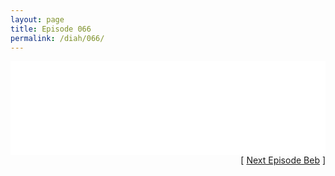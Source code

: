 ```yaml
---
layout: page
title: Episode 066
permalink: /diah/066/
---
```


<iframe allowfullscreen="true" frameborder="0" style="width:100%;" marginheight="0" marginwidth="0" mozallowfullscreen="true" scrolling="NO" src="//gdriveplayer.us/embed2.php?link=MYTRG9YiCvWPrzWrqWk1gQ5mo%252F90J6gsrjV9P4UO5Gpzj9n1QQYzRAEqoIFB5ixJtARmfURKaXzojECbg1dBJtPcVPUVri%252BV8Cm7V7wfTdjkP4YYWPdYvlF%252FuPEAvdonh%252BkiQ8Vj%252F5pN9T9bsQ0UcbyZ4I%252FD2ulHzcD0xJEgIN6zC%252Fg%252F90k%252FtCXjq8E4xbd6UYDfw7bwXB%252BYSzzE%252BFulTP&amp;no_adult=yes" webkitallowfullscreen="true"></iframe>

<div align="right">[ <a href="/diah/067/">Next Episode Beb</a> ]</div>

